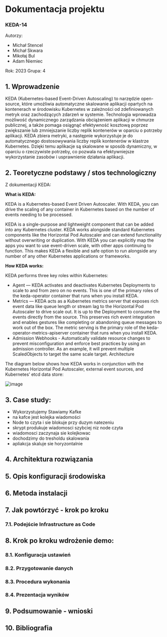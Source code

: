 # Dokumentacja projektu 
### **KEDA-14**
Autorzy:
* Michał Stencel
* Michał Skwara
* Mikołaj Bul
* Adam Niemiec

Rok: 2023 Grupa: 4

## 1. Wprowadzenie
KEDA (Kubernetes-based Event-Driven Autoscaling) to narzędzie open-source, które umożliwia automatyczne skalowanie aplikacji opartych na kontenerach w środowisku Kubernetes w zależności od zdefiniowanych metryk oraz zachodzących zdarzeń w systemie. Technologia wprowadza możliwość dynamicznego zarządzania obciążeniem aplikacji w chmurze publicznej, a także pomaga osiągnąć efektywność kosztową poprzez zwiększanie lub zmniejszanie liczby replik kontenerów w oparciu o potrzeby aplikacji. KEDA zbiera metryki, a następnie wykorzystuje je do automatycznego dostosowywania liczby replik kontenerów w klastrze Kubernetes. Dzięki temu aplikacje są skalowane w sposób dynamiczny, w oparciu o rzeczywiste potrzeby, co pozwala na efektywniejsze wykorzystanie zasobów i usprawnienie działania aplikacji.


## 2. Teoretyczne podstawy / stos technologiczny
Z dokumentacji KEDA:

**What is KEDA:**

KEDA is a Kubernetes-based Event Driven Autoscaler. With KEDA, you can drive the scaling of any container in Kubernetes based on the number of events needing to be processed.

KEDA is a single-purpose and lightweight component that can be added into any Kubernetes cluster. KEDA works alongside standard Kubernetes components like the Horizontal Pod Autoscaler and can extend functionality without overwriting or duplication. With KEDA you can explicitly map the apps you want to use event-driven scale, with other apps continuing to function. This makes KEDA a flexible and safe option to run alongside any number of any other Kubernetes applications or frameworks.

**How KEDA works:**

KEDA performs three key roles within Kubernetes:

* Agent — KEDA activates and deactivates Kubernetes Deployments to scale to and from zero on no events. This is one of the primary roles of the keda-operator container that runs when you install KEDA.
* Metrics — KEDA acts as a Kubernetes metrics server that exposes rich event data like queue length or stream lag to the Horizontal Pod Autoscaler to drive scale out. It is up to the Deployment to consume the events directly from the source. This preserves rich event integration and enables gestures like completing or abandoning queue messages to work out of the box. The metric serving is the primary role of the keda-operator-metrics-apiserver container that runs when you install KEDA.
* Admission Webhooks - Automatically validate resource changes to prevent misconfiguration and enforce best practices by using an admission controller. As an example, it will prevent multiple ScaledObjects to target the same scale target.
Architecture

The diagram below shows how KEDA works in conjunction with the Kubernetes Horizontal Pod Autoscaler, external event sources, and Kubernetes’ etcd data store:

![image](https://user-images.githubusercontent.com/58272881/228941965-3594b59e-32f1-4a82-980d-96341a538418.png)


## 3. Case study:
* Wykorzystujemy Stawiamy Kafke
* na kafce jest kolejka wiadomości
* Node to czyta i sie blokuje przy duzym natezeniu
* skrypt produkuje wiadomosci szybciej niz node czyta
* wiadomosci zaczynaja sie kolejkowac
* dochodzimy do tresholdu skalowania
* apliakcja skaluje sie horyzontalnie

## 4. Architektura rozwiązania
## 5. Opis konfiguracji środowiska
## 6. Metoda instalacji
## 7. Jak powtórzyć - krok po kroku
### 7.1. Podejście Infrastructure as Code
## 8. Krok po kroku wdrożenie demo:
### 8.1. Konfiguracja ustawień 
### 8.2. Przygotowanie danych
### 8.3. Procedura wykonania
### 8.4. Prezentacja wyników
## 9. Podsumowanie - wnioski
## 10. Bibliografia
